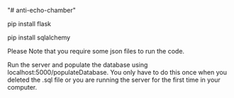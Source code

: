 "# anti-echo-chamber" 

pip install flask

pip install sqlalchemy

Please Note that you require some json files to run the code.

Run the server and populate the database using localhost:5000/populateDatabase. You only have to do this once when you deleted the .sql file or you are running the server for the first time in your computer.
